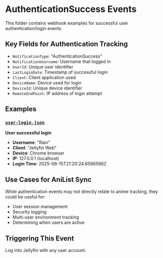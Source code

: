 # AuthenticationSuccess Events

This folder contains webhook examples for successful user authentication/login events.

## Key Fields for Authentication Tracking
- `NotificationType`: "AuthenticationSuccess"
- `NotificationUsername`: Username that logged in
- `UserId`: Unique user identifier
- `LastLoginDate`: Timestamp of successful login
- `Client`: Client application used
- `DeviceName`: Device used for login
- `DeviceId`: Unique device identifier
- `RemoteEndPoint`: IP address of login attempt

## Examples

### [`user-login.json`](./user-login.json)
**User successful login**
- **Username**: "Rain"
- **Client**: "Jellyfin Web"
- **Device**: Chrome browser
- **IP**: 127.0.0.1 (localhost)
- **Login Time**: 2025-08-15T21:20:24.6586566Z

## Use Cases for AniList Sync
While authentication events may not directly relate to anime tracking, they could be useful for:
- User session management
- Security logging
- Multi-user environment tracking
- Determining when users are active

## Triggering This Event
Log into Jellyfin with any user account.
